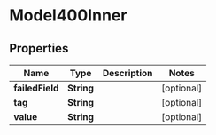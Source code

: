 

# Model400Inner


## Properties

| Name | Type | Description | Notes |
|------------ | ------------- | ------------- | -------------|
|**failedField** | **String** |  |  [optional] |
|**tag** | **String** |  |  [optional] |
|**value** | **String** |  |  [optional] |



